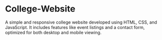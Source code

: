 # College-Website
A simple and responsive college website developed using HTML, CSS, and JavaScript. It includes features like event listings and a contact form, optimized for both desktop and mobile viewing.

